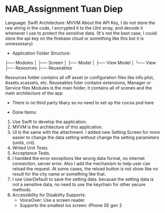 # NAB_Assignment Tuan Diep

Language: Swift
Architecture: MVVM
About the API Key, I do not store the raw string in the code, I encrypted it to the UInt array, and decode it whenever I use to protect the sensitive data. (It's not the best case, I could store the api key on the firebase cloud or something like this but it is unnessesary)

* Application Folder Structure:

├── Modules
│   ├── Screen
│       ├── Model
│       ├── View Model
│       └── View
├── Resources
├── Reuseables

Resources folder contains all off asset or configuration files like info.plist, Assets.xcassets, etc.
Reuseables foler contains extensions, Manager or Service files
Modules is the main folder, it contains all of scenes and the main architecture of the app

* There is no third party libary so no need to set up the cocoa pod here

* Done Items:
1. Use Swift to develop the application.
2. MVVM is the architecture of this application.
3. UI is the same with the attachment. I added new Setting Screen for more easier to change the data setting without change the setting parameters (units, cnt).
4. Writed Unit Tests.
5. Acceptance Tests.
6. I hanlded the error exceptions like wrong data format, no internet connection, server error. Also I add the mechanism to help user can reload the request. At some cases, the reload button is not show like no result for the city name or something like that.
7. I use UserDefault to save the setting data. because the setting data is not a sensitive data, no need to use the keychain for other secure methods.
8. Accessibility for Disability Supports:
 	* VoiceOver: Use a screen reader.
 	* Supports the smallest ios screen: iPhone SE gen 2
 

